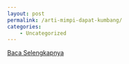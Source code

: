 ```yaml
---
layout: post
permalink: /arti-mimpi-dapat-kumbang/
categories:
    - Uncategorized
---
```


[Baca Selengkapnya](/06)